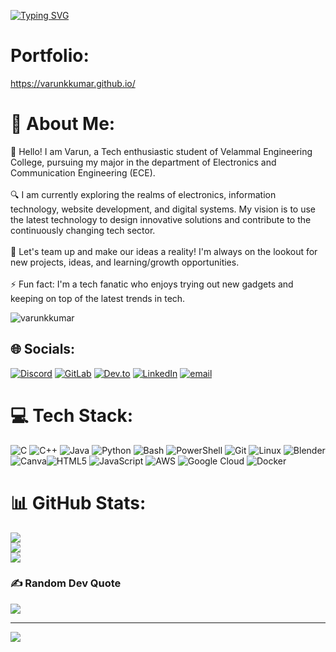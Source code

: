 [![Typing SVG](https://readme-typing-svg.demolab.com?font=Fira+Code&size=32&pause=1000&color=ffffff&vCenter=true&width=1000&lines=Tech+Enthusiast;Passionate+DevOps+Engineer;Electronics+%26+Communication+Student)](https://github.com/VarunKKumar)   

# Portfolio:
https://varunkkumar.github.io/
# 💫 About Me:
👋 Hello! I am Varun, a Tech enthusiastic student of Velammal Engineering College, pursuing my major in the department of Electronics and Communication Engineering (ECE).<br><br>🔍 I am currently exploring the realms of electronics, information technology, website development, and digital systems. My vision is to use the latest technology to design innovative solutions and contribute to the continuously changing tech sector.<br><br>💬 Let's team up and make our ideas a reality! I'm always on the lookout for new projects, ideas, and learning/growth opportunities.<br><br>⚡ Fun fact: I'm a tech fanatic who enjoys trying out new gadgets and keeping on top of the latest trends in tech.
<p align="left"> <img src="https://komarev.com/ghpvc/?username=varunkkumar&label=Profile%20views&color=0e75b6&style=flat" alt="varunkkumar" /> </p>

## 🌐 Socials:
[![Discord](https://img.shields.io/badge/Discord-%237289DA.svg?logo=discord&logoColor=white)](https://discord.gg/steb2685) [![GitLab](https://img.shields.io/badge/GitLab-FC6D26.svg?logo=gitlab&logoColor=white)](https://gitlab.com/varunkausal2004) [![Dev.to](https://img.shields.io/badge/Dev.to-0A0A0A.svg?logo=devdotto&logoColor=white)](https://dev.to/varun_k_kumar) [![LinkedIn](https://img.shields.io/badge/LinkedIn-%230077B5.svg?logo=linkedin&logoColor=white)](https://linkedin.com/in/Varun-k-kumar2004) [![email](https://img.shields.io/badge/Email-D14836?logo=gmail&logoColor=white)](mailto:Varunkausal2004@gmail.com) 

# 💻 Tech Stack:
![C](https://img.shields.io/badge/c-%2300599C.svg?style=for-the-badge&logo=c&logoColor=white) ![C++](https://img.shields.io/badge/c++-%2300599C.svg?style=for-the-badge&logo=c%2B%2B&logoColor=white) ![Java](https://img.shields.io/badge/java-%23ED8B00.svg?style=for-the-badge&logo=openjdk&logoColor=white) ![Python](https://img.shields.io/badge/Python-3776AB.svg?style=for-the-badge&logo=python&logoColor=white)
![Bash](https://img.shields.io/badge/Bash-4EAA25.svg?style=for-the-badge&logo=gnu-bash&logoColor=white) ![PowerShell](https://img.shields.io/badge/PowerShell-5391FE.svg?style=for-the-badge&logo=powershell&logoColor=white) ![Git](https://img.shields.io/badge/Git-F05032.svg?style=for-the-badge&logo=git&logoColor=white) ![Linux](https://img.shields.io/badge/Linux-FCC624.svg?style=for-the-badge&logo=linux&logoColor=black)  ![Blender](https://img.shields.io/badge/blender-%23F5792A.svg?style=for-the-badge&logo=blender&logoColor=white) ![Canva](https://img.shields.io/badge/Canva-%2300C4CC.svg?style=for-the-badge&logo=Canva&logoColor=white)![HTML5](https://img.shields.io/badge/html5-%23E34F26.svg?style=for-the-badge&logo=html5&logoColor=white) ![JavaScript](https://img.shields.io/badge/javascript-%23323330.svg?style=for-the-badge&logo=javascript&logoColor=%23F7DF1E) ![AWS](https://img.shields.io/badge/AWS-%23FF9900.svg?style=for-the-badge&logo=amazon-aws&logoColor=white) ![Google Cloud](https://img.shields.io/badge/GoogleCloud-%234285F4.svg?style=for-the-badge&logo=google-cloud&logoColor=white) ![Docker](https://img.shields.io/badge/Docker-2496ED.svg?style=for-the-badge&logo=docker&logoColor=white)

# 📊 GitHub Stats:
![](https://github-readme-stats.vercel.app/api?username=Varunkkumar&theme=dark&hide_border=false&include_all_commits=false&count_private=false)<br/>
![](https://nirzak-streak-stats.vercel.app/?user=Varunkkumar&theme=dark&hide_border=false)<br/>
![](https://github-readme-stats.vercel.app/api/top-langs/?username=Varunkkumar&theme=dark&hide_border=false&include_all_commits=false&count_private=false&layout=compact)

### ✍️ Random Dev Quote
![](https://quotes-github-readme.vercel.app/api?type=horizontal&theme=radical)

---
[![](https://visitcount.itsvg.in/api?id=Varunkkumar&icon=1&color=1)](https://visitcount.itsvg.in)

<!-- Proudly created with GPRM ( https://gprm.itsvg.in ) -->

